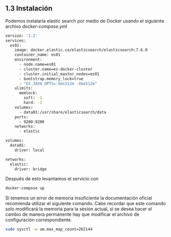 ## 1.3 Instalación

Podemos instalarla elastic search por medio de Docker usando el
siguiente archivo *docker-compose.yml*

``` bash
version: '2.2'
services:
  es01:
    image: docker.elastic.co/elasticsearch/elasticsearch:7.6.0
    container_name: es01
    environment:
      - node.name=es01
      - cluster.name=es-docker-cluster
      - cluster.initial_master_nodes=es01
      - bootstrap.memory_lock=true
      - "ES_JAVA_OPTS=-Xms512m -Xmx512m"
    ulimits:
      memlock:
        soft: -1
        hard: -1
    volumes:
      - data01:/usr/share/elasticsearch/data
    ports:
      - 9200:9200
    networks:
      - elastic

volumes:
  data01:
    driver: local

networks:
  elastic:
    driver: bridge
```

Después de esto levantamos el servicio con

``` bash
docker-compose up
```

Si tenemos un error de memoria insuficiente la documentación oficial
recomienda utilizar el siguiente comando. Cabe recordar que este comando
solo modificará la memoria para la sesión actual, si se desea hacer el
cambio de manera permanente hay que modificar el archivo de
configuración correspondiente.

``` bash
sudo sysctl -w vm.max_map_count=262144
```

